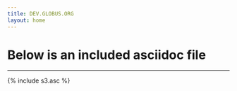 ```yaml
---
title: DEV.GLOBUS.ORG
layout: home
---
```


<h1>Below is an included asciidoc file</h1>
<hr>
<div>
{% include s3.asc %}
</div>